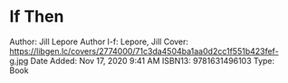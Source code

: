 # If Then

Author: Jill Lepore
Author l-f: Lepore, Jill
Cover: https://libgen.lc/covers/2774000/71c3da4504ba1aa0d2cc1f551b423fef-g.jpg
Date Added: Nov 17, 2020 9:41 AM
ISBN13: 9781631496103
Type: Book